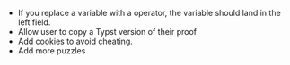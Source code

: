 * If you replace a variable with a operator, the variable should land in the left field.
* Allow user to copy a Typst version of their proof
* Add cookies to avoid cheating.
* Add more puzzles